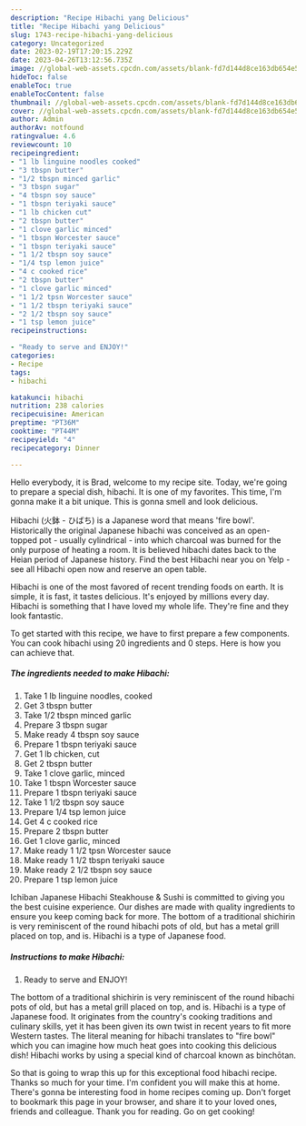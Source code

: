 ```yaml
---
description: "Recipe Hibachi yang Delicious"
title: "Recipe Hibachi yang Delicious"
slug: 1743-recipe-hibachi-yang-delicious
category: Uncategorized
date: 2023-02-19T17:20:15.229Z
date: 2023-04-26T13:12:56.735Z
image: //global-web-assets.cpcdn.com/assets/blank-fd7d144d8ce163db654e5a02c40b08a2775adb7897d16e4062681dc7e1b2800f.png
hideToc: false
enableToc: true
enableTocContent: false
thumbnail: //global-web-assets.cpcdn.com/assets/blank-fd7d144d8ce163db654e5a02c40b08a2775adb7897d16e4062681dc7e1b2800f.png
cover: //global-web-assets.cpcdn.com/assets/blank-fd7d144d8ce163db654e5a02c40b08a2775adb7897d16e4062681dc7e1b2800f.png
author: Admin
authorAv: notfound
ratingvalue: 4.6
reviewcount: 10
recipeingredient:
- "1 lb linguine noodles cooked"
- "3 tbspn butter"
- "1/2 tbspn minced garlic"
- "3 tbspn sugar"
- "4 tbspn soy sauce"
- "1 tbspn teriyaki sauce"
- "1 lb chicken cut"
- "2 tbspn butter"
- "1 clove garlic minced"
- "1 tbspn Worcester sauce"
- "1 tbspn teriyaki sauce"
- "1 1/2 tbspn soy sauce"
- "1/4 tsp lemon juice"
- "4 c cooked rice"
- "2 tbspn butter"
- "1 clove garlic minced"
- "1 1/2 tpsn Worcester sauce"
- "1 1/2 tbspn teriyaki sauce"
- "2 1/2 tbspn soy sauce"
- "1 tsp lemon juice"
recipeinstructions:

- "Ready to serve and ENJOY!"
categories:
- Recipe
tags:
- hibachi

katakunci: hibachi 
nutrition: 238 calories
recipecuisine: American
preptime: "PT36M"
cooktime: "PT44M"
recipeyield: "4"
recipecategory: Dinner

---
```



Hello everybody, it is Brad, welcome to my recipe site. Today, we're going to prepare a special dish, hibachi. It is one of my favorites. This time, I'm gonna make it a bit unique. This is gonna smell and look delicious.

Hibachi (火鉢 - ひばち) is a Japanese word that means &#39;fire bowl&#39;. Historically the original Japanese hibachi was conceived as an open-topped pot - usually cylindrical - into which charcoal was burned for the only purpose of heating a room. It is believed hibachi dates back to the Heian period of Japanese history. Find the best Hibachi near you on Yelp - see all Hibachi open now and reserve an open table.

Hibachi is one of the most favored of recent trending foods on earth. It is simple, it is fast, it tastes delicious. It's enjoyed by millions every day. Hibachi is something that I have loved my whole life. They're fine and they look fantastic.


To get started with this recipe, we have to first prepare a few components. You can cook hibachi using 20 ingredients and 0 steps. Here is how you can achieve that.

<!--inarticleads1-->

##### The ingredients needed to make Hibachi:

1. Take 1 lb linguine noodles, cooked
1. Get 3 tbspn butter
1. Take 1/2 tbspn minced garlic
1. Prepare 3 tbspn sugar
1. Make ready 4 tbspn soy sauce
1. Prepare 1 tbspn teriyaki sauce
1. Get 1 lb chicken, cut
1. Get 2 tbspn butter
1. Take 1 clove garlic, minced
1. Take 1 tbspn Worcester sauce
1. Prepare 1 tbspn teriyaki sauce
1. Take 1 1/2 tbspn soy sauce
1. Prepare 1/4 tsp lemon juice
1. Get 4 c cooked rice
1. Prepare 2 tbspn butter
1. Get 1 clove garlic, minced
1. Make ready 1 1/2 tpsn Worcester sauce
1. Make ready 1 1/2 tbspn teriyaki sauce
1. Make ready 2 1/2 tbspn soy sauce
1. Prepare 1 tsp lemon juice


Ichiban Japanese Hibachi Steakhouse &amp; Sushi is committed to giving you the best cuisine experience. Our dishes are made with quality ingredients to ensure you keep coming back for more. The bottom of a traditional shichirin is very reminiscent of the round hibachi pots of old, but has a metal grill placed on top, and is. Hibachi is a type of Japanese food. 

<!--inarticleads2-->

##### Instructions to make Hibachi:


1. Ready to serve and ENJOY!

The bottom of a traditional shichirin is very reminiscent of the round hibachi pots of old, but has a metal grill placed on top, and is. Hibachi is a type of Japanese food. It originates from the country&#39;s cooking traditions and culinary skills, yet it has been given its own twist in recent years to fit more Western tastes. The literal meaning for hibachi translates to &#34;fire bowl&#34; which you can imagine how much heat goes into cooking this delicious dish! Hibachi works by using a special kind of charcoal known as binchōtan. 

So that is going to wrap this up for this exceptional food hibachi recipe. Thanks so much for your time. I'm confident you will make this at home. There's gonna be interesting food in home recipes coming up. Don't forget to bookmark this page in your browser, and share it to your loved ones, friends and colleague. Thank you for reading. Go on get cooking!
